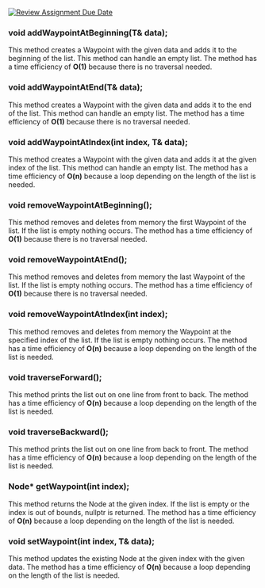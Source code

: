 [![Review Assignment Due Date](https://classroom.github.com/assets/deadline-readme-button-22041afd0340ce965d47ae6ef1cefeee28c7c493a6346c4f15d667ab976d596c.svg)](https://classroom.github.com/a/j-DzvjBA)

### void addWaypointAtBeginning(T& data);
This method creates a Waypoint with the given data and adds it to the beginning of the list. This method can handle an empty list. The method has a time efficiency of **O(1)** because there is no traversal needed.

### void addWaypointAtEnd(T& data);
This method creates a Waypoint with the given data and adds it to the end of the list. This method can handle an empty list. The method has a time efficiency of **O(1)** because there is no traversal needed.

### void addWaypointAtIndex(int index, T& data);
This method creates a Waypoint with the given data and adds it at the given index of the list. This method can handle an empty list. The method has a time efficiency of **O(n)** because a loop depending on the length of the list is needed.

### void removeWaypointAtBeginning();
This method removes and deletes from memory the first Waypoint of the list. If the list is empty nothing occurs. The method has a time efficiency of **O(1)** because there is no traversal needed.

### void removeWaypointAtEnd();
This method removes and deletes from memory the last Waypoint of the list. If the list is empty nothing occurs. The method has a time efficiency of **O(1)** because there is no traversal needed.

### void removeWaypointAtIndex(int index);
This method removes and deletes from memory the Waypoint at the specified index of the list. If the list is empty nothing occurs. The method has a time efficiency of **O(n)** because a loop depending on the length of the list is needed.

### void traverseForward();
This method prints the list out on one line from front to back. The method has a time efficiency of **O(n)** because a loop depending on the length of the list is needed.

### void traverseBackward();
This method prints the list out on one line from back to front. The method has a time efficiency of **O(n)** because a loop depending on the length of the list is needed.

### Node<T>* getWaypoint(int index);
This method returns the Node at the given index. If the list is empty or the index is out of bounds, nullptr is returned. The method has a time efficiency of **O(n)** because a loop depending on the length of the list is needed.

### void setWaypoint(int index, T& data);
This method updates the existing Node at the given index with the given data. The method has a time efficiency of **O(n)** because a loop depending on the length of the list is needed.
